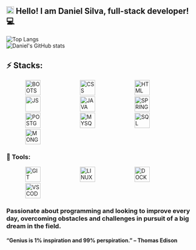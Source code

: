 ## <img height="20" src="https://raw.githubusercontent.com/iampavangandhi/iampavangandhi/master/gifs/Hi.gif" width="20"> Hello! I am Daniel Silva, full-stack developer! 💻

![Top Langs](https://raw.githubusercontent.com/MicaelliMedeiros/micaellimedeiros/master/image/computer-illustration.png)  
![Daniel's GitHub stats](https://github-readme-stats.vercel.app/api?username=danielprogram08&show_icons=true&theme=tokyonight)

## ⚡️ Stacks:

<p>
  <img src="https://user-images.githubusercontent.com/25181517/183898054-b3d693d4-dafb-4808-a509-bab54cf5de34.png" alt="BOOTSTRAP" width="40" style="margin: 0 50px;">
  <img src="https://user-images.githubusercontent.com/25181517/183898674-75a4a1b1-f960-4ea9-abcb-637170a00a75.png" alt="CSS" width="40" style="margin: 0 50px;">
  <img src="https://user-images.githubusercontent.com/25181517/192158954-f88b5814-d510-4564-b285-dff7d6400dad.png" alt="HTML" width="40" style="margin: 0 50px;">
  <img src="https://user-images.githubusercontent.com/25181517/117447155-6a868a00-af3d-11eb-9cfe-245df15c9f3f.png" alt="JS" width="40" style="margin: 0 50px;">
  <img src="https://user-images.githubusercontent.com/25181517/117201156-9a724800-adec-11eb-9a9d-3cd0f67da4bc.png" alt="JAVA" width="40" style="margin: 0 50px;">
  <img src="https://user-images.githubusercontent.com/25181517/183891303-41f257f8-6b3d-487c-aa56-c497b880d0fb.png" alt="SPRING-BOOT" width="40" style="margin: 0 50px;">
  <img src="https://user-images.githubusercontent.com/25181517/117208740-bfb78400-adf5-11eb-97bb-09072b6bedfc.png" alt="POSTGRES" width="40" style="margin: 0 50px;">
  <img src="https://user-images.githubusercontent.com/25181517/183896128-ec99105a-ec1a-4d85-b08b-1aa1620b2046.png" alt="MYSQL" width="40" style="margin: 0 50px;">
  <img src="https://github.com/user-attachments/assets/149dc55e-a941-4d23-9d60-5af0ebdf0c32" alt="SQL" width="40" style="margin: 0 50px;">
  <img src="https://github.com/user-attachments/assets/5f00ee7d-aaaf-4b04-be0e-af876efed41f" alt="MONGO" width="40" style="margin: 0 50px;">


</p>

### 💼 Tools:

<p>
  <img src="https://user-images.githubusercontent.com/25181517/192108372-f71d70ac-7ae6-4c0d-8395-51d8870c2ef0.png" alt="GIT" width="40" style="margin: 0 50px;">
  <img src="https://github.com/marwin1991/profile-technology-icons/assets/76662862/2481dc48-be6b-4ebb-9e8c-3b957efe69fa" alt="LINUX" width="40" style="margin: 0 50px;">
  <img src="https://user-images.githubusercontent.com/25181517/117207330-263ba280-adf4-11eb-9b97-0ac5b40bc3be.png" alt="DOCKER" width="40" style="margin: 0 50px;">
  <img src="https://user-images.githubusercontent.com/25181517/192108891-d86b6220-e232-423a-bf5f-90903e6887c3.png" alt="VSCODE" width="40" style="margin: 0 50px;">
</p>
  
### Passionate about programming and looking to improve every day, overcoming obstacles and challenges in pursuit of a big dream in the field. 
#### “Genius is 1% inspiration and 99% perspiration.” – Thomas Edison
